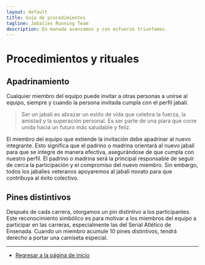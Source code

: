 ```yaml
---
layout: default
title: Guía de procedimientos
tagline: Jabalíes Running Team
description: En manada avanzamos y con esfuerzo triunfamos.
---
```


# Procedimientos y rituales

## Apadrinamiento

Cualquier miembro del equipo puede invitar a otras personas a unirse al equipo, siempre y cuando la persona invitada cumpla con el perfil jabalí.

> Ser un jabalí es abrazar un estilo de vida que celebra la fuerza, la amistad y la superación personal.
> Es ser parte de una piara que corre unida hacia un futuro más saludable y feliz.

El miembro del equipo que extiende la invitación debe apadrinar al nuevo integrante.
Esto significa que el padrino o madrina orientará al nuevo jabalí para que se integre de manera efectiva, asegurándose de que cumpla con nuestro perfil.
El padrino o madrina será la principal responsable de seguir de cerca la participación y el compromiso del nuevo miembro.
Sin embargo, todos los jabalíes veteranos apoyaremos al jabalí novato para que contribuya al éxito colectivo.

## Pines distintivos

Después de cada carrera, otorgamos un pin distintivo a los participantes.
Este reconocimiento simbólico es para motivar a los miembros del equipo a participar en las carreras, especialmente las del Serial Atlético de Ensenada.
Cuando un miembro acumule 10 pines distintivos, tendrá derecho a portar una camiseta especial.

---

- [Regresar a la página de inicio](/)
